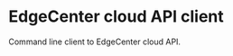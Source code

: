 EdgeCenter cloud API client
====================================

Command line client to EdgeCenter cloud API.

